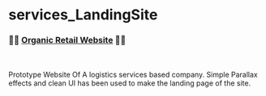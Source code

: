 # services_LandingSite

### 🔗🔗  [Organic Retail Website](https://kaustav202.github.io/services_LandingSite/)   🍁🍂
<br/>
</br>
Prototype Website Of A logistics services based company. Simple Parallax effects and clean UI has been used to make the landing page of the site.
